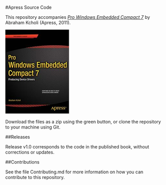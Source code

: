 #Apress Source Code

This repository accompanies [*Pro Windows Embedded Compact 7*](http://www.apress.com/9781430241799) by Abraham  Kcholi (Apress, 2011).

![Cover image](9781430241799.jpg)

Download the files as a zip using the green button, or clone the repository to your machine using Git.

##Releases

Release v1.0 corresponds to the code in the published book, without corrections or updates.

##Contributions

See the file Contributing.md for more information on how you can contribute to this repository.
